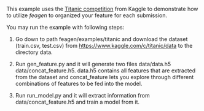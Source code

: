 This example uses the [Titanic competition](https://www.kaggle.com/c/titanic) from Kaggle
to demonstrate how to utilize *feagen* to organized your feature for each submission.

You may run the example with following steps:

1. Go down to path feagen/examples/titanic and download the dataset (train.csv, test.csv)
from https://www.kaggle.com/c/titanic/data to the directory data.

2. Run gen_feature.py and it will generate two files data/data.h5 data/concat_feature.h5.
data.h5 contains all features that are extracted from the dataset and concat_feature lets
you explore through different combinations of features to be fed into the model.

3. Run run_model.py and it will extract information from data/concat_feature.h5 and 
train a model from it.
